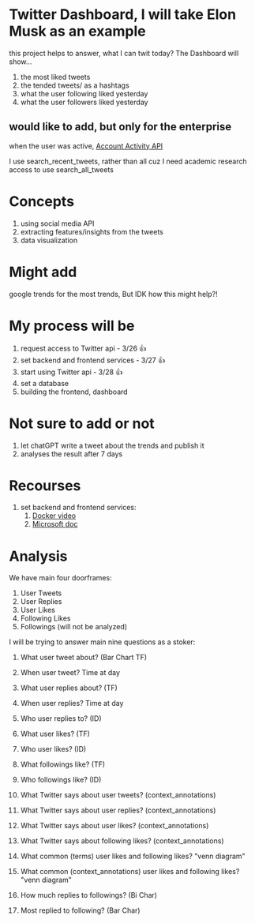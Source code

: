 # Twitter Dashboard, I will take Elon Musk as an example

this project helps to answer, what I can twit today? The Dashboard will show...
1. the most liked tweets
2. the tended tweets/ as a hashtags
3. what the user following liked yesterday
4. what the user followers liked yesterday

## would like to add, but only for the enterprise

when the user was active, [Account Activity API](https://developer.twitter.com/en/docs/twitter-api/enterprise/account-activity-api/overview)

I use search_recent_tweets, rather than all cuz I need academic research access to use search_all_tweets

# Concepts

1. using social media API
2. extracting features/insights from the tweets
3. data visualization

# Might add

google trends for the most trends, But IDK how this might help?!

# My process will be

1. request access to Twitter api - 3/26 👍 
2. set backend and frontend services - 3/27 👍
3. start using Twitter api - 3/28 👍
4. set a database 
5. building the frontend, dashboard

# Not sure to add or not

1. let chatGPT write a tweet about the trends and publish it
2. analyses the result after 7 days

# Recourses

1. set backend and frontend services:
   1. [Docker video](https://www.youtube.com/watch?v=Jx39roFmTNg)
   2. [Microsoft doc](https://learn.microsoft.com/en-us/training/modules/dotnet-microservices/5-exercise-create-docker-compose-file)


# Analysis

We have main four doorframes:

1. User Tweets
2. User Replies
3. User Likes
4. Following Likes
5. Followings (will not be analyzed)


I will be trying to answer main nine questions as a stoker:

1. What user tweet about? (Bar Chart TF)
2. When user tweet? Time at day

3. What user replies about? (TF)
4. When user replies? Time at day
5. Who user replies to? (ID)

6. What user likes? (TF)
7. Who user likes? (ID)

8. What followings like? (TF)
9. Who followings like? (ID)

10. What Twitter says about user tweets? (context_annotations)
11. What Twitter says about user replies? (context_annotations)
12. What Twitter says about user likes? (context_annotations)
13. What Twitter says about following likes? (context_annotations)

14. What common (terms) user likes and following likes? "venn diagram"
15. What common (context_annotations) user likes and following likes? "venn diagram"

16. How much replies to followings? (Bi Char)
17. Most replied to following? (Bar Char)